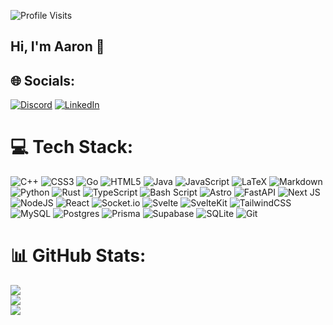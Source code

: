 ![Profile Visits](https://komarev.com/ghpvc/?username=skilled5041&style=flat-square**)

## Hi, I'm Aaron 👋
## 🌐 Socials:
[![Discord](https://img.shields.io/badge/Discord-%237289DA.svg?logo=discord&logoColor=white)](https://discord.gg/727_) [![LinkedIn](https://img.shields.io/badge/LinkedIn-%230077B5.svg?logo=linkedin&logoColor=white)](https://linkedin.com/in/aaron-ye-7574872a0) 

# 💻 Tech Stack:
![C++](https://img.shields.io/badge/c++-%2300599C.svg?style=flat-square&logo=c%2B%2B&logoColor=white) ![CSS3](https://img.shields.io/badge/css3-%231572B6.svg?style=flat-square&logo=css3&logoColor=white) ![Go](https://img.shields.io/badge/go-%2300ADD8.svg?style=flat-square&logo=go&logoColor=white) ![HTML5](https://img.shields.io/badge/html5-%23E34F26.svg?style=flat-square&logo=html5&logoColor=white) ![Java](https://img.shields.io/badge/java-%23ED8B00.svg?style=flat-square&logo=openjdk&logoColor=white) ![JavaScript](https://img.shields.io/badge/javascript-%23323330.svg?style=flat-square&logo=javascript&logoColor=%23F7DF1E) ![LaTeX](https://img.shields.io/badge/latex-%23008080.svg?style=flat-square&logo=latex&logoColor=white) ![Markdown](https://img.shields.io/badge/markdown-%23000000.svg?style=flat-square&logo=markdown&logoColor=white) ![Python](https://img.shields.io/badge/python-3670A0?style=flat-square&logo=python&logoColor=ffdd54) ![Rust](https://img.shields.io/badge/rust-%23000000.svg?style=flat-square&logo=rust&logoColor=white) ![TypeScript](https://img.shields.io/badge/typescript-%23007ACC.svg?style=flat-square&logo=typescript&logoColor=white) ![Bash Script](https://img.shields.io/badge/bash_script-%23121011.svg?style=flat-square&logo=gnu-bash&logoColor=white) ![Astro](https://img.shields.io/badge/astro-%232C2052.svg?style=flat-square&logo=astro&logoColor=white) ![FastAPI](https://img.shields.io/badge/FastAPI-005571?style=flat-square&logo=fastapi) ![Next JS](https://img.shields.io/badge/Next-black?style=flat-square&logo=next.js&logoColor=white) ![NodeJS](https://img.shields.io/badge/node.js-6DA55F?style=flat-square&logo=node.js&logoColor=white) ![React](https://img.shields.io/badge/react-%2320232a.svg?style=flat-square&logo=react&logoColor=%2361DAFB) ![Socket.io](https://img.shields.io/badge/Socket.io-black?style=flat-square&logo=socket.io&badgeColor=010101) ![Svelte](https://img.shields.io/badge/svelte-%23f1413d.svg?style=flat-square&logo=svelte&logoColor=white) ![SvelteKit](https://img.shields.io/badge/sveltekit-%23ff3e00.svg?style=flat-square&logo=svelte&logoColor=white) ![TailwindCSS](https://img.shields.io/badge/tailwindcss-%2338B2AC.svg?style=flat-square&logo=tailwind-css&logoColor=white) ![MySQL](https://img.shields.io/badge/mysql-4479A1.svg?style=flat-square&logo=mysql&logoColor=white) ![Postgres](https://img.shields.io/badge/postgres-%23316192.svg?style=flat-square&logo=postgresql&logoColor=white) ![Prisma](https://img.shields.io/badge/Prisma-3982CE?style=flat-square&logo=Prisma&logoColor=white) ![Supabase](https://img.shields.io/badge/Supabase-3ECF8E?style=flat-square&logo=supabase&logoColor=white) ![SQLite](https://img.shields.io/badge/sqlite-%2307405e.svg?style=flat-square&logo=sqlite&logoColor=white) ![Git](https://img.shields.io/badge/git-%23F05033.svg?style=flat-square&logo=git&logoColor=white)
# 📊 GitHub Stats:
![](https://github-readme-stats.vercel.app/api?username=skilled5041&theme=rose_pine&hide_border=false&include_all_commits=true&count_private=true)<br/>
![](https://github-readme-streak-stats.herokuapp.com/?user=skilled5041&theme=rose_pine&hide_border=false)<br/>
![](https://github-readme-stats.vercel.app/api/top-langs/?username=skilled5041&theme=rose_pine&hide_border=false&include_all_commits=true&count_private=true&layout=compact)

<!-- Proudly created with GPRM ( https://gprm.itsvg.in ) -->
